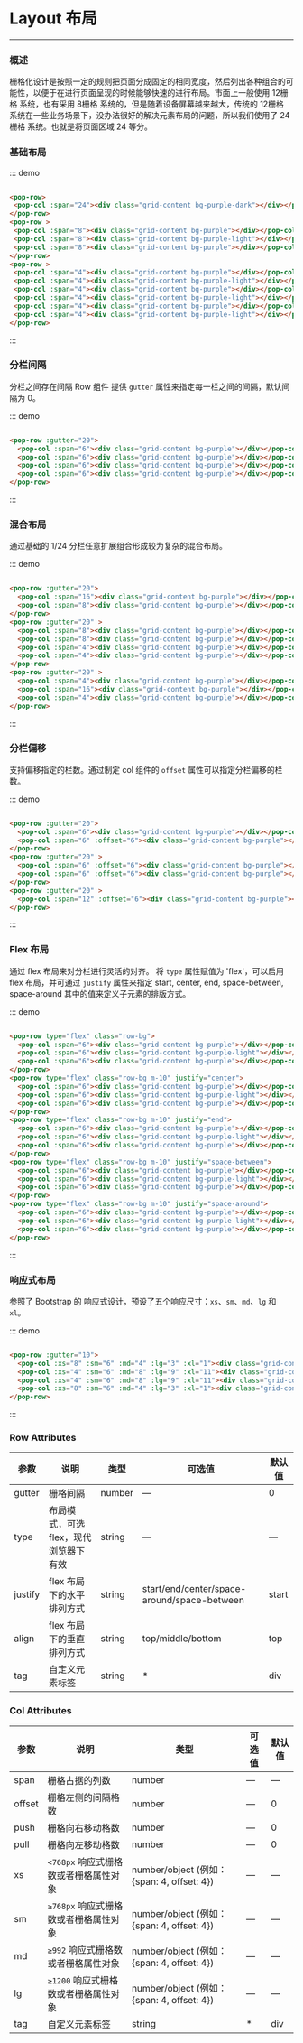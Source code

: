 # Layout 布局
----
### 概述
栅格化设计是按照一定的规则把页面分成固定的相同宽度，然后列出各种组合的可能性，以便于在进行页面呈现的时候能够快速的进行布局。市面上一般使用 12栅格 系统，也有采用 8栅格 系统的，但是随着设备屏幕越来越大，传统的 12栅格 系统在一些业务场景下，没办法很好的解决元素布局的问题，所以我们使用了 24栅格 系统。也就是将页面区域 24 等分。

### 基础布局

<div class="demo-block">
 <pop-row style="max-height: 36px;">
   <pop-col :span="24"><div class="grid-content bg-purple"></div></pop-col>
 </pop-row>
 <pop-row style="max-height: 36px;">
   <pop-col :span="8"><div class="grid-content bg-purple"></div></pop-col>
   <pop-col :span="8"><div class="grid-content bg-purple-light"></div></pop-col>
   <pop-col :span="8"><div class="grid-content bg-purple"></div></pop-col>
 </pop-row>
 <pop-row style="max-height: 36px;">
   <pop-col :span="4"><div class="grid-content bg-purple"></div></pop-col>
   <pop-col :span="4"><div class="grid-content bg-purple-light"></div></pop-col>
   <pop-col :span="4"><div class="grid-content bg-purple"></div></pop-col>
   <pop-col :span="4"><div class="grid-content bg-purple-light"></div></pop-col>
   <pop-col :span="4"><div class="grid-content bg-purple"></div></pop-col>
   <pop-col :span="4"><div class="grid-content bg-purple-light"></div></pop-col>
 </pop-row>
</div>

::: demo

```html

<pop-row>
 <pop-col :span="24"><div class="grid-content bg-purple-dark"></div></pop-col>
</pop-row>
<pop-row >
 <pop-col :span="8"><div class="grid-content bg-purple"></div></pop-col>
 <pop-col :span="8"><div class="grid-content bg-purple-light"></div></pop-col>
 <pop-col :span="8"><div class="grid-content bg-purple"></div></pop-col>
</pop-row>
<pop-row >
 <pop-col :span="4"><div class="grid-content bg-purple"></div></pop-col>
 <pop-col :span="4"><div class="grid-content bg-purple-light"></div></pop-col>
 <pop-col :span="4"><div class="grid-content bg-purple"></div></pop-col>
 <pop-col :span="4"><div class="grid-content bg-purple-light"></div></pop-col>
 <pop-col :span="4"><div class="grid-content bg-purple"></div></pop-col>
 <pop-col :span="4"><div class="grid-content bg-purple-light"></div></pop-col>
</pop-row>

```
:::

### 分栏间隔

分栏之间存在间隔
Row 组件 提供 ```gutter``` 属性来指定每一栏之间的间隔，默认间隔为 0。

<div class="demo-block">
  <pop-row :gutter="20">
    <pop-col :span="6"><div class="grid-content bg-purple"></div></pop-col>
    <pop-col :span="6"><div class="grid-content bg-purple"></div></pop-col>
    <pop-col :span="6"><div class="grid-content bg-purple"></div></pop-col>
    <pop-col :span="6"><div class="grid-content bg-purple"></div></pop-col>
  </pop-row>
</div>

::: demo

```html

<pop-row :gutter="20">
  <pop-col :span="6"><div class="grid-content bg-purple"></div></pop-col>
  <pop-col :span="6"><div class="grid-content bg-purple"></div></pop-col>
  <pop-col :span="6"><div class="grid-content bg-purple"></div></pop-col>
  <pop-col :span="6"><div class="grid-content bg-purple"></div></pop-col>
</pop-row>

```

:::

### 混合布局

通过基础的 1/24 分栏任意扩展组合形成较为复杂的混合布局。

<div class="demo-block">
  <pop-row :gutter="20">
    <pop-col :span="16"><div class="grid-content bg-purple"></div></pop-col>
    <pop-col :span="8"><div class="grid-content bg-purple"></div></pop-col>
  </pop-row>
  <pop-row :gutter="20" >
    <pop-col :span="8"><div class="grid-content bg-purple"></div></pop-col>
    <pop-col :span="8"><div class="grid-content bg-purple"></div></pop-col>
    <pop-col :span="4"><div class="grid-content bg-purple"></div></pop-col>
    <pop-col :span="4"><div class="grid-content bg-purple"></div></pop-col>
  </pop-row>
  <pop-row :gutter="20" >
    <pop-col :span="4"><div class="grid-content bg-purple"></div></pop-col>
    <pop-col :span="16"><div class="grid-content bg-purple"></div></pop-col>
    <pop-col :span="4"><div class="grid-content bg-purple"></div></pop-col>
  </pop-row>
</div>

::: demo

```html

<pop-row :gutter="20">
  <pop-col :span="16"><div class="grid-content bg-purple"></div></pop-col>
  <pop-col :span="8"><div class="grid-content bg-purple"></div></pop-col>
</pop-row>
<pop-row :gutter="20" >
  <pop-col :span="8"><div class="grid-content bg-purple"></div></pop-col>
  <pop-col :span="8"><div class="grid-content bg-purple"></div></pop-col>
  <pop-col :span="4"><div class="grid-content bg-purple"></div></pop-col>
  <pop-col :span="4"><div class="grid-content bg-purple"></div></pop-col>
</pop-row>
<pop-row :gutter="20" >
  <pop-col :span="4"><div class="grid-content bg-purple"></div></pop-col>
  <pop-col :span="16"><div class="grid-content bg-purple"></div></pop-col>
  <pop-col :span="4"><div class="grid-content bg-purple"></div></pop-col>
</pop-row>

```

:::

### 分栏偏移

支持偏移指定的栏数。通过制定 col 组件的 ```offset``` 属性可以指定分栏偏移的栏数。

<div class="demo-block">
  <pop-row :gutter="20">
    <pop-col :span="6"><div class="grid-content bg-purple"></div></pop-col>
    <pop-col :span="6" :offset="6"><div class="grid-content bg-purple"></div></pop-col>
  </pop-row>
  <pop-row :gutter="20" >
    <pop-col :span="6" :offset="6"><div class="grid-content bg-purple"></div></pop-col>
    <pop-col :span="6" :offset="6"><div class="grid-content bg-purple"></div></pop-col>
  </pop-row>
  <pop-row :gutter="20" >
    <pop-col :span="12" :offset="6"><div class="grid-content bg-purple"></div></pop-col>
  </pop-row>
</div>

::: demo

```html

<pop-row :gutter="20">
  <pop-col :span="6"><div class="grid-content bg-purple"></div></pop-col>
  <pop-col :span="6" :offset="6"><div class="grid-content bg-purple"></div></pop-col>
</pop-row>
<pop-row :gutter="20" >
  <pop-col :span="6" :offset="6"><div class="grid-content bg-purple"></div></pop-col>
  <pop-col :span="6" :offset="6"><div class="grid-content bg-purple"></div></pop-col>
</pop-row>
<pop-row :gutter="20" >
  <pop-col :span="12" :offset="6"><div class="grid-content bg-purple"></div></pop-col>
</pop-row>

```

:::

### Flex 布局

通过 flex 布局来对分栏进行灵活的对齐。
将 ```type``` 属性赋值为 'flex'，可以启用 flex 布局，并可通过 ```justify``` 属性来指定 start, center, end, space-between, space-around 其中的值来定义子元素的排版方式。
<div class="demo-block">
  <pop-row type="flex" class="row-bg">
    <pop-col :span="6"><div class="grid-content bg-purple"></div></pop-col>
    <pop-col :span="6"><div class="grid-content bg-purple-light"></div></pop-col>
    <pop-col :span="6"><div class="grid-content bg-purple"></div></pop-col>
  </pop-row>
  <pop-row type="flex" class="row-bg m-10" justify="center">
    <pop-col :span="6"><div class="grid-content bg-purple"></div></pop-col>
    <pop-col :span="6"><div class="grid-content bg-purple-light"></div></pop-col>
    <pop-col :span="6"><div class="grid-content bg-purple"></div></pop-col>
  </pop-row>
  <pop-row type="flex" class="row-bg m-10" justify="end">
    <pop-col :span="6"><div class="grid-content bg-purple"></div></pop-col>
    <pop-col :span="6"><div class="grid-content bg-purple-light"></div></pop-col>
    <pop-col :span="6"><div class="grid-content bg-purple"></div></pop-col>
  </pop-row>
  <pop-row type="flex" class="row-bg m-10" justify="space-between">
    <pop-col :span="6"><div class="grid-content bg-purple"></div></pop-col>
    <pop-col :span="6"><div class="grid-content bg-purple-light"></div></pop-col>
    <pop-col :span="6"><div class="grid-content bg-purple"></div></pop-col>
  </pop-row>
  <pop-row type="flex" class="row-bg m-10" justify="space-around">
    <pop-col :span="6"><div class="grid-content bg-purple"></div></pop-col>
    <pop-col :span="6"><div class="grid-content bg-purple-light"></div></pop-col>
    <pop-col :span="6"><div class="grid-content bg-purple"></div></pop-col>
  </pop-row>
</div>

::: demo

```html

<pop-row type="flex" class="row-bg">
  <pop-col :span="6"><div class="grid-content bg-purple"></div></pop-col>
  <pop-col :span="6"><div class="grid-content bg-purple-light"></div></pop-col>
  <pop-col :span="6"><div class="grid-content bg-purple"></div></pop-col>
</pop-row>
<pop-row type="flex" class="row-bg m-10" justify="center">
  <pop-col :span="6"><div class="grid-content bg-purple"></div></pop-col>
  <pop-col :span="6"><div class="grid-content bg-purple-light"></div></pop-col>
  <pop-col :span="6"><div class="grid-content bg-purple"></div></pop-col>
</pop-row>
<pop-row type="flex" class="row-bg m-10" justify="end">
  <pop-col :span="6"><div class="grid-content bg-purple"></div></pop-col>
  <pop-col :span="6"><div class="grid-content bg-purple-light"></div></pop-col>
  <pop-col :span="6"><div class="grid-content bg-purple"></div></pop-col>
</pop-row>
<pop-row type="flex" class="row-bg m-10" justify="space-between">
  <pop-col :span="6"><div class="grid-content bg-purple"></div></pop-col>
  <pop-col :span="6"><div class="grid-content bg-purple-light"></div></pop-col>
  <pop-col :span="6"><div class="grid-content bg-purple"></div></pop-col>
</pop-row>
<pop-row type="flex" class="row-bg m-10" justify="space-around">
  <pop-col :span="6"><div class="grid-content bg-purple"></div></pop-col>
  <pop-col :span="6"><div class="grid-content bg-purple-light"></div></pop-col>
  <pop-col :span="6"><div class="grid-content bg-purple"></div></pop-col>
</pop-row>

```

:::

### 响应式布局

参照了 Bootstrap 的 响应式设计，预设了五个响应尺寸：```xs```、```sm```、```md```、```lg``` 和 ```xl```。
<div class="demo-block">
  <pop-row :gutter="10">
    <pop-col :xs="8" :sm="6" :md="4" :lg="3" :xl="1"><div class="grid-content bg-purple"></div></pop-col>
    <pop-col :xs="4" :sm="6" :md="8" :lg="9" :xl="11"><div class="grid-content bg-purple-light"></div></pop-col>
    <pop-col :xs="4" :sm="6" :md="8" :lg="9" :xl="11"><div class="grid-content bg-purple"></div></pop-col>
    <pop-col :xs="8" :sm="6" :md="4" :lg="3" :xl="1"><div class="grid-content bg-purple-light"></div></pop-col>
  </pop-row>
</div>


::: demo
```html

<pop-row :gutter="10">
  <pop-col :xs="8" :sm="6" :md="4" :lg="3" :xl="1"><div class="grid-content bg-purple"></div></pop-col>
  <pop-col :xs="4" :sm="6" :md="8" :lg="9" :xl="11"><div class="grid-content bg-purple-light"></div></pop-col>
  <pop-col :xs="4" :sm="6" :md="8" :lg="9" :xl="11"><div class="grid-content bg-purple"></div></pop-col>
  <pop-col :xs="8" :sm="6" :md="4" :lg="3" :xl="1"><div class="grid-content bg-purple-light"></div></pop-col>
</pop-row>

```

:::

### Row Attributes

| 参数      | 说明          | 类型      | 可选值                           | 默认值  |
|---------- |-------------- |---------- |--------------------------------  |-------- |
| gutter | 栅格间隔 | number | — | 0 |
| type | 布局模式，可选 flex，现代浏览器下有效 | string | — | — |
| justify | flex 布局下的水平排列方式 | string | start/end/center/space-around/space-between | start |
| align | flex 布局下的垂直排列方式 | string | top/middle/bottom | top |
| tag | 自定义元素标签 | string | * | div |

### Col Attributes
| 参数      | 说明          | 类型      | 可选值                           | 默认值  |
|---------- |-------------- |---------- |--------------------------------  |-------- |
| span | 栅格占据的列数 | number | — | — |
| offset | 栅格左侧的间隔格数 | number | — | 0 |
| push |  栅格向右移动格数 | number | — | 0 |
| pull |  栅格向左移动格数 | number | — | 0 |
| xs | `<768px` 响应式栅格数或者栅格属性对象 | number/object (例如： {span: 4, offset: 4}) | — | — |
| sm | `≥768px` 响应式栅格数或者栅格属性对象 | number/object (例如： {span: 4, offset: 4}) | — | — |
| md | `≥992` 响应式栅格数或者栅格属性对象 | number/object (例如： {span: 4, offset: 4}) | — | — |
| lg | `≥1200` 响应式栅格数或者栅格属性对象 | number/object (例如： {span: 4, offset: 4}) | — | — |
| tag | 自定义元素标签 | string | * | div |
